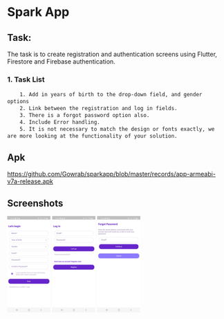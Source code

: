 # Spark App

## Task:

The task is to create registration and authentication screens using Flutter, Firestore and Firebase authentication.
### 1. Task List

        1. Add in years of birth to the drop-down field, and gender options
        2. Link between the registration and log in fields.
        3. There is a forgot password option also.
        4. Include Error handling.
        5. It is not necessary to match the design or fonts exactly, we are more looking at the functionality of your solution.

## Apk
https://github.com/Gowrab/sparkapp/blob/master/records/app-armeabi-v7a-release.apk


## Screenshots

<img src="https://github.com/Gowrab/sparkapp/blob/master/records/registration.jpeg" width="100"> <img src="https://github.com/Gowrab/sparkapp/blob/master/records/login.jpeg" width="100"> <img src="https://github.com/Gowrab/sparkapp/blob/master/records/forgot%20pass.jpeg" width="100"> 


